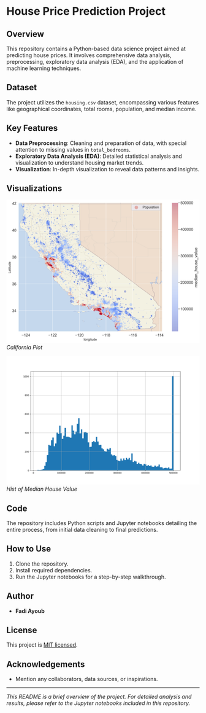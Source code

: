 # House Price Prediction Project

## Overview
This repository contains a Python-based data science project aimed at predicting house prices. It involves comprehensive data analysis, preprocessing, exploratory data analysis (EDA), and the application of machine learning techniques.

## Dataset
The project utilizes the `housing.csv` dataset, encompassing various features like geographical coordinates, total rooms, population, and median income. 

## Key Features
- **Data Preprocessing**: Cleaning and preparation of data, with special attention to missing values in `total_bedrooms`.
- **Exploratory Data Analysis (EDA)**: Detailed statistical analysis and visualization to understand housing market trends.
- **Visualization**: In-depth visualization to reveal data patterns and insights.

## Visualizations
![Plot1](california_plot.png)  
*California Plot*

![Plot2](hist_median_house_vale.png)  
*Hist of Median House Value*

## Code
The repository includes Python scripts and Jupyter notebooks detailing the entire process, from initial data cleaning to final predictions.

## How to Use
1. Clone the repository.
2. Install required dependencies.
3. Run the Jupyter notebooks for a step-by-step walkthrough.


## Author
- **Fadi Ayoub**

## License
This project is [MIT licensed](https://www.udemy.com/course/the-pandas-bootcamp/).

## Acknowledgements
- Mention any collaborators, data sources, or inspirations.

---

*This README is a brief overview of the project. For detailed analysis and results, please refer to the Jupyter notebooks included in this repository.*
